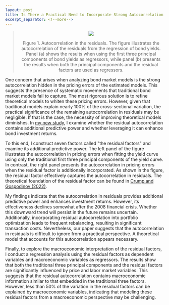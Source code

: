 ```yaml
---
layout: post
title: Is There a Practical Need to Incorporate Strong Autocorrelation in Residuals into Traditional Bond Market Models?
excerpt_separator: <!--more-->
---
```


> <p style="text-align: center;">
>   <a href="url"><img src="https://econpreference.github.io/images/ 2025-2-19-whitening.png"></a>
> </p>
> <center> Figure 1. Autocorrelation in the residuals. The figure illustrates the autocorrelation of the residuals from the regression of bond yields. Panel (a) shows the results when using the first three principal components of bond yields as regressors, while panel (b) presents the results when both the principal components and the residual factors are used as regressors. </center>

One concern that arises when analyzing bond market models is the strong autocorrelation hidden in the pricing errors of the estimated models. This suggests the presence of systematic movements that traditional bond market models fail to capture. The most rigorous solution is to refine theoretical models to whiten these pricing errors. However, given that traditional models explain nearly 100% of the cross-sectional variation, the practical significance of the remaining autocorrelation in residuals may be negligible. If that is the case, the necessity of improving theoretical models diminishes. In [my new study](https://papers.ssrn.com/sol3/papers.cfm?abstract_id=5144845), I examine whether the residual autocorrelation contains additional predictive power and whether leveraging it can enhance bond investment returns.

 <!--more-->

To this end, I construct seven factors called "the residual factors" and examine its additional predictive power. The left panel of the figure illustrates the autocorrelation in pricing errors when fitting the yield curve using only the traditional first three principal components of the yield curve. In contrast, the right panel presents the autocorrelation in pricing errors when the residual factor is additionally incorporated. As shown in the figure, the residual factor effectively captures the autocorrelation in residuals. The theoretical foundation of the residual factor can be found in [Crump and Gospodinov (2022)](https://onlinelibrary.wiley.com/doi/pdf/10.3982/ECTA17943).

My findings indicate that the autocorrelation in residuals provides additional predictive power and enhances investment returns. However, its effectiveness declines somewhat after the 2008 financial crisis. Whether this downward trend will persist in the future remains uncertain. Additionally, incorporating residual autocorrelation into portfolio optimization leads to frequent rebalancing, resulting in significant transaction costs. Nevertheless, our paper suggests that the autocorrelation in residuals is difficult to ignore from a practical perspective. A theoretical model that accounts for this autocorrelation appears necessary.

Finally, to explore the macroeconomic interpretation of the residual factors, I conduct a regression analysis using the residual factors as dependent variables and macroeconomic variables as regressors. The results show that both the traditional three principal components and the residual factors are significantly influenced by price and labor market variables. This suggests that the residual autocorrelation contains macroeconomic information similar to that embedded in the traditional three factors. However, less than 50% of the variation in the residual factors can be explained by macroeconomic variables, indicating that modeling these residual factors from a macroeconomic perspective may be challenging.
